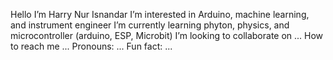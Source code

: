 Hello I’m Harry Nur Isnandar
I’m interested in Arduino, machine learning, and instrument engineer
I’m currently learning phyton, physics, and microcontroller (arduino, ESP, Microbit)
I’m looking to collaborate on ...
How to reach me ...
Pronouns: ...
Fun fact: ...
